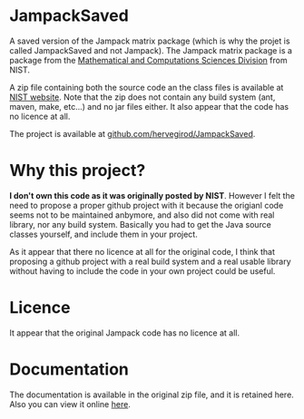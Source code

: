 # JampackSaved
A saved version of the Jampack matrix package (which is why the projet is called JampackSaved and not Jampack). The Jampack matrix package is a package from the [Mathematical and Computations Sciences Division](https://www.nist.gov/itl/math) from NIST.

A zip file containing both the source code an the class files is available at [NIST website](https://math.nist.gov/pub/Jampack/Jampack/AboutJampack.html). Note that the zip does not contain any build system (ant, maven, make, etc...) and no jar files either. It also appear that the code has no licence at all.

The project is available at [github.com/hervegirod/JampackSaved](https://github.com/hervegirod/JampackSaved).

# Why this project?
**I don't own this code as it was originally posted by NIST**. However I felt the need to propose a proper github project with it because the origianl code seems not to be maintained anbymore, and also did not come with real library, nor any build system. Basically you had to get the Java source classes yourself, and include them in your project.

As it appear that there  no licence at all for the original code, I think that proposing a github project with a real build system and a real usable library without having to include the code in your own project could be useful.

# Licence
It appear that the original Jampack code has no licence at all.

# Documentation
The documentation is available in the original zip file, and it is retained here. Also you can view it online [here](https://math.nist.gov/pub/Jampack/Jampack/Doc/00_Manual.html#mancont).
